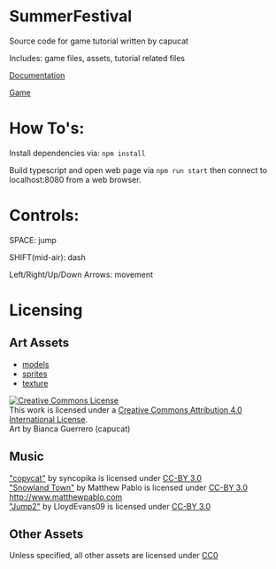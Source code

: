 # SummerFestival
Source code for game tutorial written by capucat

Includes: game files, assets, tutorial related files

[Documentation](https://doc.babylonjs.com/how_to/page1)

[Game](https://capucat.github.io/summers-festival/)

# How To's:
Install dependencies via:
`npm install`

Build typescript and open web page via 
`npm run start` 
then connect to localhost:8080 from a web browser.

# Controls:
SPACE: jump

SHIFT(mid-air): dash

Left/Right/Up/Down Arrows: movement

# Licensing
## Art Assets
- [models](https://github.com/capucat/hanabi/tree/master/public/models)
- [sprites](https://github.com/capucat/hanabi/tree/master/public/sprites)
- [texture](https://github.com/capucat/hanabi/blob/master/public/textures/litLantern.png)

<a rel="license" href="http://creativecommons.org/licenses/by/4.0/"><img alt="Creative Commons License" style="border-width:0" src="https://i.creativecommons.org/l/by/4.0/88x31.png" /></a><br />This work is licensed under a <a rel="license" href="http://creativecommons.org/licenses/by/4.0/">Creative Commons Attribution 4.0 International License</a>.  
Art by Bianca Guerrero (capucat)

## Music
["copycat"](https://opengameart.org/content/copycat) by syncopika is licensed under [CC-BY 3.0](https://creativecommons.org/licenses/by/3.0/)  
["Snowland Town"](https://opengameart.org/content/snowland-town) by Matthew Pablo is licensed under [CC-BY 3.0](https://creativecommons.org/licenses/by/3.0/)  
http://www.matthewpablo.com  
["Jump2"](https://freesound.org/people/LloydEvans09/sounds/187024/) by LloydEvans09 is licensed under [CC-BY 3.0](https://creativecommons.org/licenses/by/3.0/)

## Other Assets
Unless specified, all other assets are licensed under [CC0](https://creativecommons.org/publicdomain/zero/1.0/)
